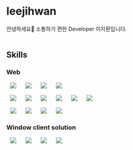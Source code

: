 # leejihwan

안녕하세요👋 소통하기 편한 Developer 이지환입니다.
<br><br>

## Skills

### Web
        
<img src="http://img.shields.io/badge/-HTML5-E34F26?style=for-the-badge&logo=HTML5&logoColor=white"
style="height : auto; margin-left : 10px; margin-right : 10px;"/>
<img src="http://img.shields.io/badge/-CSS3-1572B6?style=for-the-badge&logo=CSS3&logoColor=white"
style="height : auto; margin-left : 10px; margin-right : 10px;"/>
<img src="http://img.shields.io/badge/-JAVASCRIPT-F7DF1E?style=for-the-badge&logo=JAVASCRIPT&logoColor=white"
style="height : auto; margin-left : 10px; margin-right : 10px; color : white"/>
<img src="http://img.shields.io/badge/-Vuejs-4FC08D?style=for-the-badge&logo=appveyor&logo=VUEJS&logoColor=white"
style="height : auto; margin-left : 10px; margin-right : 10px;"/>

<img src="http://img.shields.io/badge/-Java-007396?style=for-the-badge&logo=JAVA&logoColor=white"
style="height : auto; margin-left : 10px; margin-right : 10px;"/>
<img src="http://img.shields.io/badge/-Spring-6DB33F?style=for-the-badge&logo=SPRING&logoColor=white"
style="height : auto; margin-left : 10px; margin-right : 10px;"/>
<img src="http://img.shields.io/badge/-SpringBoot-6DB33F?style=for-the-badge&logo=SPRINGBOOT&logoColor=white"
style="height : auto; margin-left : 10px; margin-right : 10px;"/>
<img src="http://img.shields.io/badge/-MySQL-4479A1?style=for-the-badge&logo=MySQL&logoColor=white"
style="height : auto; margin-left : 10px; margin-right : 10px;"/>
<img src="http://img.shields.io/badge/-AWS-232F3E?style=for-the-badge&logo=Amazon AWS&logoColor=white"
style="height : auto; margin-left : 10px; margin-right : 10px;"/>
<img src="http://img.shields.io/badge/-DOCKER-2496ED?style=for-the-badge&logo=Docker&logoColor=white"
style="height : auto; margin-left : 10px; margin-right : 10px;"/>

<img src="http://img.shields.io/badge/-ECLIPSE-2C2255?style=for-the-badge&logo=Eclipse IDE&logoColor=white"
style="height : auto; margin-left : 10px; margin-right : 10px;"/>
<img src="http://img.shields.io/badge/-VSCODE-007ACC?style=for-the-badge&logo=Visual Studio Code&logoColor=white"
style="height : auto; margin-left : 10px; margin-right : 10px;"/>
<img src="http://img.shields.io/badge/-IntelliJ-000000?style=for-the-badge&logo=IntelliJ IDEA&logoColor=white"
style="height : auto; margin-left : 10px; margin-right : 10px;"/>
<img src="http://img.shields.io/badge/-GITLAB-FCA121?style=for-the-badge&logo=GitLab&logoColor=white"
style="height : auto; margin-left : 10px; margin-right : 10px;"/>

### Window client solution
<img src="http://img.shields.io/badge/-MFC-4479A1?style=for-the-badge&"
style="height : auto; margin-left : 10px; margin-right : 10px;"/>
<img src="http://img.shields.io/badge/-C-A8B9CC?style=for-the-badge&logo=C&logoColor=white"
style="height : auto; margin-left : 10px; margin-right : 10px;"/>
<img src="http://img.shields.io/badge/-C++-00599C?style=for-the-badge&logo=C++&logoColor=white"
style="height : auto; margin-left : 10px; margin-right : 10px;"/>
<img src="http://img.shields.io/badge/-SEED 128/256-6DB33F?style=for-the-badge&"
style="height : auto; margin-left : 10px; margin-right : 10px;"/>

